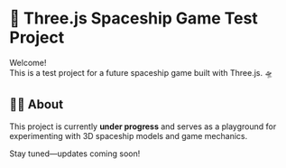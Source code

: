# 🚀 Three.js Spaceship Game Test Project

Welcome!  
This is a test project for a future spaceship game built with Three.js. 🛸

## 🧑‍💻 About

This project is currently **under progress** and serves as a playground for experimenting with 3D spaceship models and game mechanics.

Stay tuned—updates coming soon!